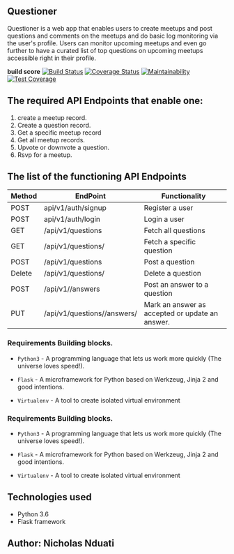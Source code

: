 ## Questioner

Questioner is a web app that enables users to create meetups and post questions and comments on the meetups and do basic log monitoring via the user's profile. Users can monitor upcoming meetups and even go further to have a curated list of top questions on upcoming meetups accessible right in their profile.

**build score**
[![Build Status](https://travis-ci.org/wachiranduati/Questioner.svg?branch=develop)](https://travis-ci.org/wachiranduati/Questioner)
[![Coverage Status](https://coveralls.io/repos/github/wachiranduati/Questioner/badge.svg?branch=develop)](https://coveralls.io/github/wachiranduati/Questioner?branch=develop)
[![Maintainability](https://api.codeclimate.com/v1/badges/640293f83f49c685503a/maintainability)](https://codeclimate.com/github/wachiranduati/Questioner/maintainability)
[![Test Coverage](https://api.codeclimate.com/v1/badges/640293f83f49c685503a/test_coverage)](https://codeclimate.com/github/wachiranduati/Questioner/test_coverage)

## The required API Endpoints that enable one:
 1. create a meetup record.
 2. Create a question record.
 3. Get a specific meetup record
 4. Get all meetup records.
 5. Upvote or downvote a question.
 6. Rsvp for a meetup.

## The list of the functioning API Endpoints

Method        | EndPoint      | Functionality |
------------- | ------------- | ---------------
POST  | api/v1/auth/signup  | Register a user   |
POST  | api/v1/auth/login  | Login a user   |
GET  | /api/v1/questions   | Fetch all questions   |
GET  | /api/v1/questions/<questionId> | Fetch a specific question   
POST  | /api/v1/questions | Post a question   |
Delete  | /api/v1/questions/<questionId>| Delete a question   |
POST | /api/v1/<questionId>/answers| Post an answer to a question   |
PUT | /api/v1/questions/<questionId>/answers/<answerId>| Mark an answer as accepted or update an answer. |


### Requirements Building blocks.
- ```Python3``` - A programming language that lets us work more quickly (The universe loves speed!).

- ```Flask``` - A microframework for Python based on Werkzeug, Jinja 2 and good intentions.

- ```Virtualenv``` - A tool to create isolated virtual environment

 
 ### Requirements Building blocks.
- ```Python3``` - A programming language that lets us work more quickly (The universe loves speed!).

- ```Flask``` - A microframework for Python based on Werkzeug, Jinja 2 and good intentions.

- ```Virtualenv``` - A tool to create isolated virtual environment


## Technologies used
- Python 3.6
- Flask framework

## Author: Nicholas Nduati